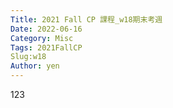 ```yaml
---
Title: 2021 Fall CP 課程_w18期末考週
Date: 2022-06-16
Category: Misc
Tags: 2021FallCP
Slug:w18
Author: yen
---
```


123

